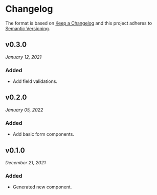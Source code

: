 # Changelog

The format is based on [Keep a Changelog](http://keepachangelog.com/en/1.0.0/)
and this project adheres to [Semantic Versioning](http://semver.org/spec/v2.0.0.html).


v0.3.0
------------------------------
*January 12, 2021*

### Added
- Add field validations.


v0.2.0
------------------------------
*January 05, 2022*

### Added
- Add basic form components.


v0.1.0
------------------------------
*December 21, 2021*

### Added
- Generated new component.
